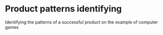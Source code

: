 # Product patterns identifying
Identifying the patterns of a successful product on the example of computer games
